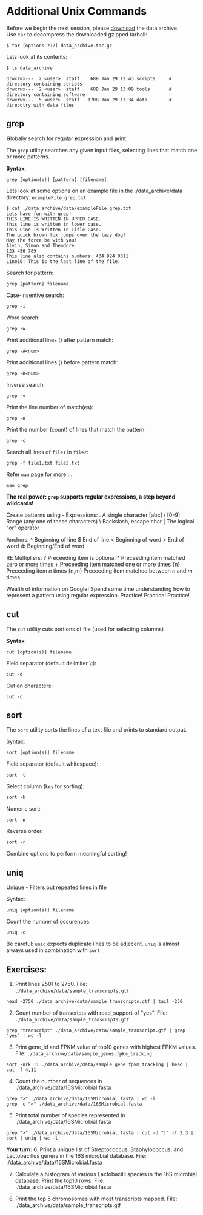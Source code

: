 # Additional Unix Commands

Before we begin the next session, please [download]() the data archive.  
Use `tar` to decompress the downloaded gzipped tarball:
```
$ tar [options ???] data_archive.tar.gz
```

Lets look at its contents:
```
$ ls data_archive

drwxrwx---  2 <user>  staff    68B Jan 29 12:43 scripts		# directory containing scripts
drwxrwx---  2 <user>  staff    68B Jan 29 13:09 tools		# directory containing software
drwxrwx---  5 <user>  staff   170B Jan 29 17:34 data		# direcotry with data files

```


## grep 

**G**lobally search for **r**egular **e**xpression and **p**rint.

The `grep` utility searches any given input files, selecting lines that match one or more patterns.

**Syntax**:
```
grep [option(s)] [pattern] [filename]
```

Lets look at some options on an example file in the ./data_archive/data directory: `exampleFile_grep.txt`

```
$ cat ./data_archive/data/exampleFile_grep.txt
Lets have fun with grep!
THIS LINE IS WRITTEN IN UPPER CASE.
this line is written in lower case.
This Line Is Written In Title Case.
The quick brown fox jumps over the lazy dog!
May the force be with you! 
Alvin, Simon and Theodore.
123 456 789
This line also contains numbers: 434 924 0311
Line10: This is the last line of the file.
```

Search for pattern:
```
grep [pattern] filename
```

Case-insentive search:
```
grep -i
```

Word search: 
```
grep -w 
```

Print additional lines (<num>) after pattern match:
```
grep -A<num>
```

Print additional lines (<num>) before pattern match:
```
grep -B<num>
```

Inverse search:
```
grep -v 
```

Print the line number of match(es):
```
grep -n
```

Print the number (count) of lines that match the pattern:
```
grep -c 
```

Search all lines of `file1` in `file2`:
```
grep -f file1.txt file2.txt
```

Refer `man` page for more ... 
```
man grep
```

**The real power: `grep` supports regular expressions, a step beyond wildcards!**

Create patterns using - 
Expressions:
	.		A single character
	[abc] / [0-9]	Range (any one of these characters)
	\		Backslash, escape char
	|		The logical "or" operator
	
Anchors:
	^		Beginning of line
	$		End of line
	\<		Beginning of word
	\>		End of word
	\b		Beginning/End of word

RE Multipliers:
	?	Preceeding item is optional
	*	Preceeding item matched zero or more times
	+	Preceeding item matched one or more times
	{n}	Preceeding item _n_ times
	{n,m}	Preceeding item matched between _n_ and _m_ times 


Wealth of information on Google! Spend some time understanding how to represent a pattern using regular expression. Practice! Practice! Practice!



## cut

The `cut` utility cuts portions of file (used for selecting columns)

**Syntax**:
```
cut [option(s)] filename
```

Field separator (default delimiter \t):
```
cut -d 
```

Cut on characters:
```
cut -c 
```


## sort

The `sort` utility sorts the lines of a text file and prints to standard output.

Syntax:
```
sort [option(s)] filename
```

Field separator (default whitespace): 
```
sort -t 
```

Select column (`key` for sorting):
```
sort -k 
```

Numeric sort:
```
sort -n
```

Reverse order:
```
sort -r
```

Combine options to perform meaningful sorting! 



## uniq 

Unique - Filters out repeated lines in file

Syntax:
```
uniq [option(s)] filename
```

Count the number of occurences: 
```
uniq -c 
```

Be careful: `uniq` expects duplicate lines to be adjecent. 
`uniq` is almost always used in combination with `sort`



## Exercises: 

1. Print lines 2501 to 2750. File: `./data_archive/data/sample_transcripts.gtf`
```
head -2750 ./data_archive/data/sample_transcripts.gtf | tail -250
```

2. Count number of transcripts with read_support of "yes". File: `./data_archive/data/sample_transcripts.gtf`  
```
grep "transcript" ./data_archive/data/sample_transcript.gtf | grep "yes" | wc -l
```

3. Print gene_id and FPKM value of top10 genes with highest FPKM values. File: `./data_archive/data/sample_genes.fpkm_tracking`
```
sort -nrk 11 ./data_archive/data/sample_gene.fpkm_tracking | head | cut -f 4,11
```

4. Count the number of sequences in ./data_archive/data/16SMicrobial.fasta
```
grep ">" ./data_archive/data/16SMicrobial.fasta | wc -l
grep -c ">" ./data_archive/data/16SMicrobial.fasta
```

5. Print total number of species represented in ./data_archive/data/16SMicrobial.fasta 
```
grep ">" ./data_archive/data/16SMicrobial.fasta | cut -d "|" -f 2,3 | sort | uniq | wc -l
```

**Your turn:**
6. Print a unique list of Streptococcus, Staphylococcus, and Lactobacillus genera in the 16S microbial database. File: ./data_archive/data/16SMicrobial.fasta

7. Calculate a histogram of various Lactobacilli species in the 16S microbial database. Print the top10 rows. File: ./data_archive/data/16SMicrobial.fasta

8. Print the top 5 chromosomes with most transcripts mapped. File: ./data_archive/data/sample_transcripts.gtf



